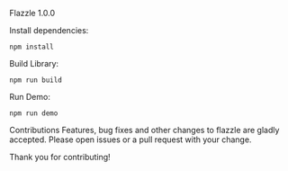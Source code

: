 Flazzle 1.0.0

Install dependencies:
``` 
npm install
```
Build Library:
```
npm run build
```
Run Demo:
```
npm run demo
```

Contributions
Features, bug fixes and other changes to flazzle are gladly accepted. Please open issues or a pull request with your change.

Thank you for contributing!
